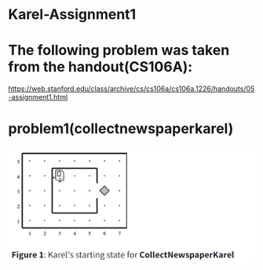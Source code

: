 # Karel-Assignment1
# The following problem was taken from the  handout(CS106A):
https://web.stanford.edu/class/archive/cs/cs106a/cs106a.1226/handouts/05-assignment1.html
# problem1(collectnewspaperkarel)
![landing](https://github.com/DhishanaT/Karel-Assignment1/blob/main/problem1(CollectNewspaperKarel.py).jpeg)
